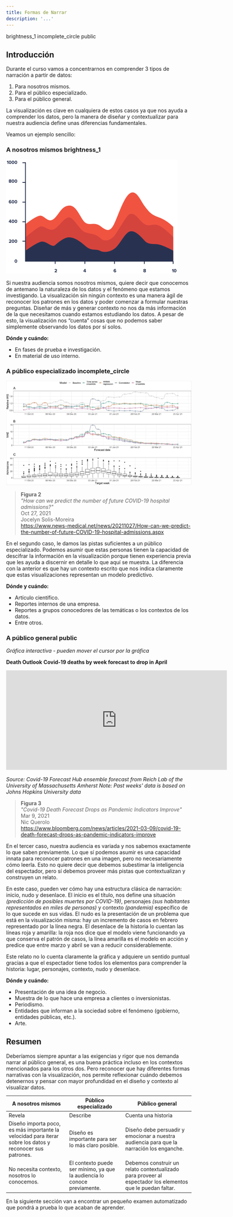 ```yaml
---
title: Formas de Narrar
description: '...'
---
```


<span class="material-icons title-icon">brightness_1</span>
<span class="material-icons title-icon">incomplete_circle</span>
<span class="material-icons title-icon">public</span>

## Introducción

Durante el curso vamos a concentrarnos en comprender 3 tipos de narración a partir de datos:

1. Para nosotros mismos.
2. Para el público especializado.
3. Para el público general.

La visualización es clave en cualquiera de estos casos ya que nos ayuda a comprender los datos, pero la manera de diseñar y contextualizar para nuestra audiencia define unas diferencias fundamentales.

Veamos un ejemplo sencillo:

### A nosotros mismos <span class="material-icons subtitle-icon">brightness_1</span>

<img src="/vysimgs/viz-sin-contexto.png" alt="Visualización sin contexto" />

Si nuestra audiencia somos nosotros mismos, quiere decir que conocemos de antemano la naturaleza de los datos y el fenómeno que estamos investigando. La visualización sin ningún contexto es una manera ágil de reconocer los patrones en los datos y poder comenzar a formular nuestras preguntas. Diseñar de más y generar contexto no nos da más información de la que necesitamos cuando estamos estudiando los datos. A pesar de esto, la visualización nos “cuenta” cosas que no podemos saber simplemente observando los datos por sí solos.

**Dónde y cuándo:**

- En fases de prueba e investigación.
- En material de uso interno.

### A público especializado <span class="material-icons subtitle-icon">incomplete_circle</span>

<img src="/vysimgs/forecast.jpg" alt="Visualización con contexto" />

> **Figura 2**  
> _"How can we predict the number of future COVID-19 hospital admissions?"_  
> Oct 27, 2021  
> Jocelyn Solis-Moreira  
> https://www.news-medical.net/news/20211027/How-can-we-predict-the-number-of-future-COVID-19-hospital-admissions.aspx

En el segundo caso, le damos las pistas suficientes a un público especializado. Podemos asumir que estas personas tienen la capacidad de descifrar la información en la visualización porque tienen experiencia previa que les ayuda a discernir en detalle lo que aquí se muestra. La diferencia con la anterior es que hay un contexto escrito que nos indica claramente que estas visualizaciones representan un modelo predictivo.

**Dónde y cuándo:**

- Artículo científico.
- Reportes internos de una empresa.
- Reportes a grupos conocedores de las temáticas o los contextos de los datos.
- Entre otros.

### A público general <span class="material-icons subtitle-icon">public</span>

_Gráfica interactiva - pueden mover el cursor por la gráfica_

**Death Outlook**
**Covid-19 deaths by week forecast to drop in April**

<iframe src="https://www.bloomberg.com/toaster/v2/charts/56a0525be5e440cf8c42716bcb746aad.html?brand=politics&webTheme=politics&web=true&hideTitles=true" frameborder="0" scrolling="no" height="270" width="600"></iframe>

_Source: Covid-19 Forecast Hub ensemble forecast from Reich Lab of the University of Massachusetts Amherst_
_Note: Past weeks' data is based on Johns Hopkins University data_

> **Figura 3**  
> _"Covid-19 Death Forecast Drops as Pandemic Indicators Improve"_  
> Mar 9, 2021  
> Nic Querolo  
> https://www.bloomberg.com/news/articles/2021-03-09/covid-19-death-forecast-drops-as-pandemic-indicators-improve

En el tercer caso, nuestra audiencia es variada y nos sabemos exactamente lo que saben previamente. Lo que sí podemos asumir es una capacidad innata para reconocer patrones en una imagen, pero no necesariamente cómo leerla. Esto no quiere decir que debemos subestimar la inteligencia del espectador, pero sí debemos proveer más pistas que contextualizan y construyen un relato.

En este caso, pueden ver cómo hay una estructura clásica de narración: inicio, nudo y desenlace. El inicio es el título, nos define una situación _(predicción de posibles muertes por COVID-19)_, personajes _(sus habitantes representados en miles de personas)_ y contexto _(pandemia)_ específico de lo que sucede en sus vidas. El nudo es la presentación de un problema que está en la visualización misma: hay un incremento de casos en febrero representado por la línea negra. El desenlace de la historia lo cuentan las líneas roja y amarilla: la roja nos dice que el modelo viene funcionando ya que conserva el patrón de casos, la línea amarilla es el modelo en acción y predice que entre marzo y abril se van a reducir considerablemente.

Este relato no lo cuenta claramente la gráfica y adquiere un sentido puntual gracias a que el espectador tiene todos los elementos para comprender la historia: lugar, personajes, contexto, nudo y desenlace.

**Dónde y cuándo:**

- Presentación de una idea de negocio.
- Muestra de lo que hace una empresa a clientes o inversionistas.
- Periodismo.
- Entidades que informan a la sociedad sobre el fenómeno (gobierno, entidades públicas, etc.).
- Arte.

## Resumen

Deberíamos siempre apuntar a las exigencias y rigor que nos demanda narrar al público general, es una buena práctica incluso en los contextos mencionados para los otros dos. Pero reconocer que hay diferentes formas narrativas con la visualización, nos permite reflexionar cuándo debemos detenernos y pensar con mayor profundidad en el diseño y contexto al visualizar datos.

| A nosotros mismos                                                                                         | Público especializado                                                    | Público general                                                                                            |
| --------------------------------------------------------------------------------------------------------- | ------------------------------------------------------------------------ | ---------------------------------------------------------------------------------------------------------- |
| Revela                                                                                                    | Describe                                                                 | Cuenta una historia                                                                                        |
| Diseño importa poco, es más importante la velocidad para iterar sobre los datos y reconocer sus patrones. | Diseño es importante para ser lo más claro posible.                      | Diseño debe persuadir y emocionar a nuestra audiencia para que la narración los enganche.                  |
| No necesita contexto, nosotros lo conocemos.                                                              | El contexto puede ser mínimo, ya que la audiencia lo conoce previamente. | Debemos construir un relato contextualizado para proveer al espectador los elementos que le puedan faltar. |

En la siguiente sección van a encontrar un pequeño examen automatizado que pondrá a prueba lo que acaban de aprender.

```

```

